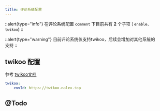 ```yaml
---
title: 评论系统配置
---
```


::alert{type="info"}
在评论系统配置 `comment` 下目前共有 **2** 个子项 ( `enable`、`twikoo`)
::

::alert{type="warning"}
目前评论系统仅支持twikoo，后续会增加对其他系统的支持
::

## twikoo 配置
参考 [twikoo文档](https://twikoo.js.org)

```yaml [_config.acrylic.yml]
twikoo:
    envId: https://twikoo.nalex.top
```

## @Todo
